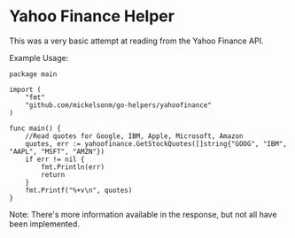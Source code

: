 Yahoo Finance Helper
==========

This was a very basic attempt at reading from the Yahoo Finance API.

Example Usage:

	package main

	import (
		"fmt"
		"github.com/mickelsonm/go-helpers/yahoofinance"
	)

	func main() {
		//Read quotes for Google, IBM, Apple, Microsoft, Amazon
		quotes, err := yahoofinance.GetStockQuotes([]string{"GOOG", "IBM", "AAPL", "MSFT", "AMZN"})
		if err != nil {
			fmt.Println(err)
			return
		}
		fmt.Printf("%+v\n", quotes)
	}

Note: There's more information available in the response, but not all have been implemented.